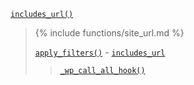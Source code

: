 <p><code><a href="https://developer.wordpress.org/reference/functions/includes_url/">includes_url()</a></code></p>

<blockquote>

{% include functions/site_url.md %}

 [`apply_filters()`](https://developer.wordpress.org/reference/functions/apply_filters/) - [`includes_url`](https://developer.wordpress.org/reference/hooks/includes_url/)
 
> [`_wp_call_all_hook()`](https://developer.wordpress.org/reference/functions/_wp_call_all_hook/)

</blockquote>
